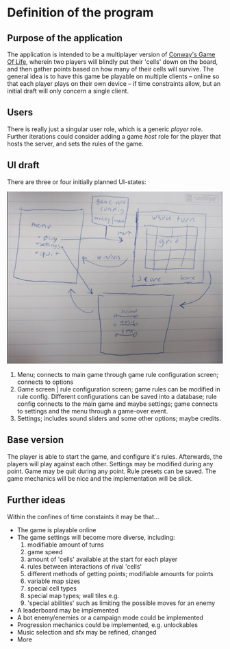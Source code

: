 # Definition of the program

## Purpose of the application

The application is intended to be a multiplayer version of [Conway's Game Of Life](https://playgameoflife.com/), wherein two players will blindly put their 'cells' down on the board, and then gather points based on how many of their cells will survive. The general idea is to have this game be playable on multiple clients – online so that each player plays on their own device – if time constraints allow, but an initial draft will only concern a single client.

## Users

There is really just a singular user role, which is a generic _player_ role. Further iterations could consider adding a game _host_ role for the player that hosts the server, and sets the rules of the game. 

## UI draft

There are three or four initially planned UI-states:

![](./documentation/images/outline.png)

1) Menu; connects to main game through game rule configuration screen; connects to options
2) Game screen | rule configuration screen; game rules can be modified in rule config. Different configurations can be saved into a database; rule config connects to the main game and maybe settings; game connects to settings and the menu through a game-over event.
3) Settings; includes sound sliders and some other options; maybe credits.

## Base version
The player is able to start the game, and configure it's rules. Afterwards, the players will play against each other. Settings may be modified during any point. Game may be quit during any point. Rule presets can be saved. The game mechanics will be nice and the implementation will be slick. 

## Further ideas

Within the confines of time constaints it may be that...

- The game is playable online
- The game settings will become more diverse, including:
    1) modifiable amount of turns
    2) game speed
    3) amount of 'cells' available at the start for each player
    4) rules between interactions of rival 'cells'
    5) different methods of getting points; modifiable amounts for points 
    6) variable map sizes
    7) special cell types
    8) special map types; wall tiles e.g.
    9) 'special abilities' such as limiting the possible moves for an enemy
- A leaderboard may be implemented
- A bot enemy/enemies or a campaign mode could be implemented
- Progression mechanics could be implemented, e.g. unlockables
- Music selection and sfx may be refined, changed
- More
